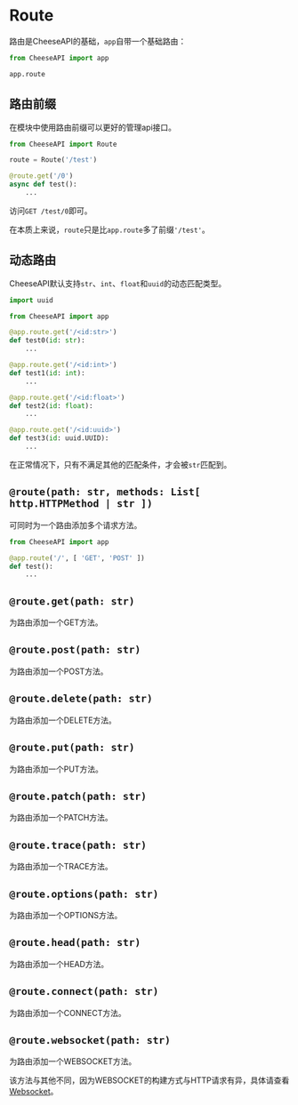 # **Route**

路由是CheeseAPI的基础，`app`自带一个基础路由：

```python
from CheeseAPI import app

app.route
```

## **路由前缀**

在模块中使用路由前缀可以更好的管理api接口。

```python
from CheeseAPI import Route

route = Route('/test')

@route.get('/0')
async def test():
    ...
```

访问`GET /test/0`即可。

在本质上来说，`route`只是比`app.route`多了前缀`'/test'`。

## **动态路由**

CheeseAPI默认支持`str`、`int`、`float`和`uuid`的动态匹配类型。

```python
import uuid

from CheeseAPI import app

@app.route.get('/<id:str>')
def test0(id: str):
    ...

@app.route.get('/<id:int>')
def test1(id: int):
    ...

@app.route.get('/<id:float>')
def test2(id: float):
    ...

@app.route.get('/<id:uuid>')
def test3(id: uuid.UUID):
    ...
```

在正常情况下，只有不满足其他的匹配条件，才会被`str`匹配到。

## **`@route(path: str, methods: List[ http.HTTPMethod | str ])`**

可同时为一个路由添加多个请求方法。

```python
from CheeseAPI import app

@app.route('/', [ 'GET', 'POST' ])
def test():
    ...
```

## **`@route.get(path: str)`**

为路由添加一个GET方法。

## **`@route.post(path: str)`**

为路由添加一个POST方法。

## **`@route.delete(path: str)`**

为路由添加一个DELETE方法。

## **`@route.put(path: str)`**

为路由添加一个PUT方法。

## **`@route.patch(path: str)`**

为路由添加一个PATCH方法。

## **`@route.trace(path: str)`**

为路由添加一个TRACE方法。

## **`@route.options(path: str)`**

为路由添加一个OPTIONS方法。

## **`@route.head(path: str)`**

为路由添加一个HEAD方法。

## **`@route.connect(path: str)`**

为路由添加一个CONNECT方法。

## **`@route.websocket(path: str)`**

为路由添加一个WEBSOCKET方法。

该方法与其他不同，因为WEBSOCKET的构建方式与HTTP请求有异，具体请查看[Websocket](./Websocket.md)。
